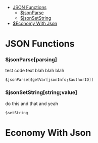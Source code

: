 - [JSON Functions](json-functions)
  - [$jsonParse](#jsonparseparsing)
  - [$jsonSetString](#jsonsetstringstringvalue)
- [$Economy With Json](#economy-with-json)

# JSON Functions

### $jsonParse[parsing]
test code text blah blah blah
```
$jsonParse[$getVar[jsonInfo;$authorID]]
```

### $jsonSetString[string;value]
do this and that and yeah
```
$setString
```

# Economy With Json

